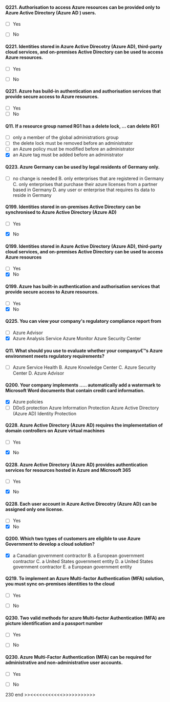 
#### Q221. Authorisation to access Azure resources can be provided only to Azure Active Directory (Azure AD ) users. 

- [ ] Yes
- [ ] No


#### Q221. Identities stored in Azure Active Direcotry (Azure AD), third-party cloud services, and on-premises Active Directory can be used to access Azure resources. 

- [ ] Yes
- [ ] No


#### Q221. Azure has build-in authentication and authorisation services that provide secure access to Azure resources. 

- [ ] Yes
- [ ] No

#### Q11. If a resource group named RG1 has a delete lock, ... can delete RG1

- [ ] only a member of the global administratiors group
- [ ] the delete lock must be removed before an administrator
- [ ] an Azure policy must be modified before an administrator
- [x] an Azure tag must be added before an administrator

#### Q223. Azure Germany can be used by legal residents of Germany only.

- [ ]  no change is needed
B. only enterprises that are registered in Germany
C. only enterprises that purchase their azure licenses from a partner based in Germany
D. any user or enterprise that requires its data to reside in Germany

#### Q199. Identities stored in on-premises Active Directory can be synchronised to Azure Active Directory (Azure AD)

- [ ] Yes
- [x] No


#### Q199. Identities stored in Azure Active Directory (Azure AD), third-party cloud services, and on-premises Active Directory can be used to access Azure resources

- [ ] Yes
- [x] No

#### Q199. Azure has built-in authentication and authorisation services that provide secure access to Azure resources. 

- [ ] Yes
- [x] No

#### Q225. You can view your company's regulatory compliance report from 

- [ ] Azure Advisor
- [x] Azure Analysis Service
Azure Monitor 
Azure Security Center

#### Q11. What should you use to evaluate whether your companyג€™s Azure environment meets regulatory requirements?

- [ ] Azure Service Health
B. Azure Knowledge Center
C. Azure Security Center
D. Azure Advisor

#### Q200. Your company implements ..... automatically add a watermark to Microsoft Word documents that contain credit card information. 

- [x] Azure policies
- [ ] DDoS protection
Azure Information Protection
Azure Active Directory (Azure AD) Identity Protection

#### Q228. Azure Active Directory (Azure AD) requires the implementation of domain controllers on Azure virtual machines

- [ ] Yes
- [x] No


#### Q228. Azure Active Directory (Azure AD) provides authentication services for resources hosted in Azure and Microsoft 365

- [ ] Yes
- [x] No


#### Q228. Each user account in Azure Active Direcotry (Azure AD) can be assigned only one license. 

- [ ] Yes
- [x] No

#### Q200. Which two types of customers are eligible to use Azure Government to develop a cloud solution?

- [x] a Canadian government contractor
B. a European government contractor
C. a United States government entity
D. a United States government contractor
E. a European government entity



#### Q219. To implement an Azure Multi-factor Authentication (MFA) solution, you must sync on-premises identities to the cloud

- [ ] Yes
- [ ] No


#### Q230. Two valid methods for azure Multi-factor Authentication (MFA) are picture identification and a passport number

- [ ] Yes
- [ ] No


#### Q230. Azure Multi-Factor Authentication (MFA) can be required for administrative and non-administrative user accounts. 

- [ ] Yes
- [ ] No





230 end >><<<<<<<<<<<>>>>>>>>>>>
